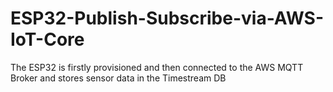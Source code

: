 # ESP32-Publish-Subscribe-via-AWS-IoT-Core
The ESP32 is firstly provisioned and then connected to the AWS MQTT Broker and stores sensor data in the Timestream DB
